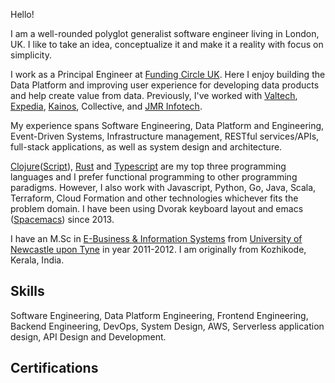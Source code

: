 <HeroSection>Hello!</HeroSection>

I am a well-rounded polyglot generalist software engineer living in
London, UK. I like to take an idea, conceptualize it and make it a
reality with focus on simplicity.

I work as a Principal Engineer at [Funding Circle
UK](https://fundingcircle.com/uk/). Here I enjoy building the Data
Platform and improving user experience for developing data products
and help create value from data. Previously, I've worked with
[Valtech](https://www.valtech.com/en-gb/),
[Expedia](https://www.expedia.co.uk/),
[Kainos](https://www.kainos.com/), Collective, and [JMR
Infotech](https://jmrinfotech.com/).

My experience spans Software Engineering, Data Platform and
Engineering, Event-Driven Systems, Infrastructure management, RESTful
services/APIs, full-stack applications, as well as system design and
architecture.

[Clojure](https://clojure.org)([Script](https://clojurescript.org)),
[Rust](https://www.rust-lang.org/) and
[Typescript](https://www.typescriptlang.org/) are my top three
programming languages and I prefer functional programming to other
programming paradigms.  However, I also work with Javascript, Python,
Go, Java, Scala, Terraform, Cloud Formation and other technologies
whichever fits the problem domain. I have been using Dvorak keyboard
layout and emacs ([Spacemacs](https://www.spacemacs.org/))
since 2013.

I have an M.Sc in [E-Business & Information
Systems](https://ebusiness.ncl.ac.uk/news/ebusiness/master-ebusiness-information-systems/5/)
from [University of Newcastle upon Tyne](https://www.ncl.ac.uk/) in
year 2011-2012. I am originally from Kozhikode, Kerala, India.

## Skills
Software Engineering, Data Platform Engineering, Frontend Engineering, Backend
Engineering, DevOps, System Design, AWS, Serverless application design, API
Design and Development.

## Certifications

<ProfessionalCertifications/>
